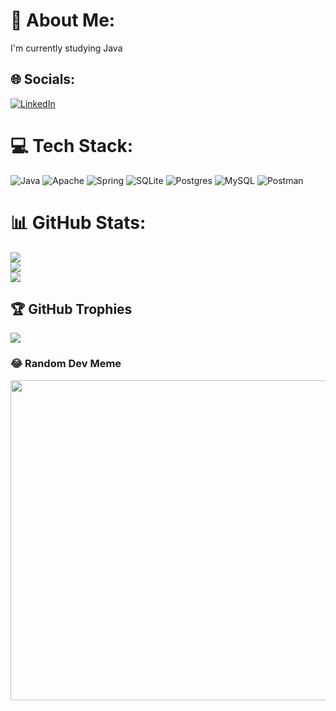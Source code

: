 # 💫 About Me:
I'm currently studying Java


## 🌐 Socials:
[![LinkedIn](https://img.shields.io/badge/LinkedIn-%230077B5.svg?logo=linkedin&logoColor=white)](https://linkedin.com/in/https://www.linkedin.com/in/prigunoff/) 

# 💻 Tech Stack:
![Java](https://img.shields.io/badge/java-%23ED8B00.svg?style=flat&logo=java&logoColor=white) ![Apache](https://img.shields.io/badge/apache-%23D42029.svg?style=flat&logo=apache&logoColor=white) ![Spring](https://img.shields.io/badge/spring-%236DB33F.svg?style=flat&logo=spring&logoColor=white) ![SQLite](https://img.shields.io/badge/sqlite-%2307405e.svg?style=flat&logo=sqlite&logoColor=white) ![Postgres](https://img.shields.io/badge/postgres-%23316192.svg?style=flat&logo=postgresql&logoColor=white) ![MySQL](https://img.shields.io/badge/mysql-%2300f.svg?style=flat&logo=mysql&logoColor=white) ![Postman](https://img.shields.io/badge/Postman-FF6C37?style=flat&logo=postman&logoColor=white)
# 📊 GitHub Stats:
![](https://github-readme-stats.vercel.app/api?username=Prigunoff&theme=tokyonight&hide_border=false&include_all_commits=true&count_private=true)<br/>
![](https://github-readme-streak-stats.herokuapp.com/?user=Prigunoff&theme=tokyonight&hide_border=false)<br/>
![](https://github-readme-stats.vercel.app/api/top-langs/?username=Prigunoff&theme=tokyonight&hide_border=false&include_all_commits=true&count_private=true&layout=compact)

## 🏆 GitHub Trophies
![](https://github-profile-trophy.vercel.app/?username=Prigunoff&theme=onedark&no-frame=false&no-bg=true&margin-w=4)

### 😂 Random Dev Meme
<img src="https://global.discourse-cdn.com/codecademy/optimized/5X/2/4/a/9/24a9fbc9fb557214282e9661e8ff48594cecf8b2_2_690x388.jpeg" width="512px"/>

<!-- Proudly created with GPRM ( https://gprm.itsvg.in ) -->
